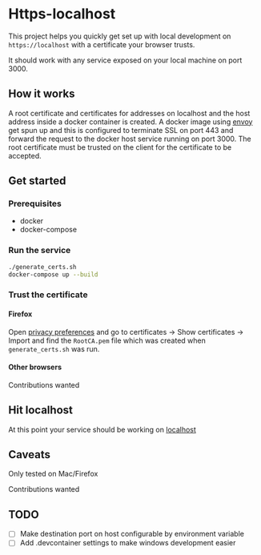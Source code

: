 # Https-localhost

This project helps you quickly get set up with local development on `https://localhost` with
a certificate your browser trusts.

It should work with any service exposed on your local machine on port 3000.

## How it works
A root certificate and certificates for addresses on localhost and the host address inside a
docker container is created. A docker image using [envoy](https://www.envoyproxy.io/) get spun
up and this is configured to terminate SSL on port 443 and forward the request to the docker
host service running on port 3000. The root certificate must be trusted on the client for the
certificate to be accepted.

## Get started
### Prerequisites
* docker
* docker-compose

### Run the service
```bash
./generate_certs.sh
docker-compose up --build
```

### Trust the certificate
#### Firefox
Open [privacy preferences](about:preferences#privacy) and go to certificates -> Show certificates
-> Import and find the `RootCA.pem` file which was created when `generate_certs.sh` was run.

#### Other browsers
Contributions wanted

## Hit localhost
At this point your service should be working on [localhost](https://localhost)

## Caveats
Only tested on Mac/Firefox

Contributions wanted


## TODO
- [ ] Make destination port on host configurable by environment variable
- [ ] Add .devcontainer settings to make windows development easier

